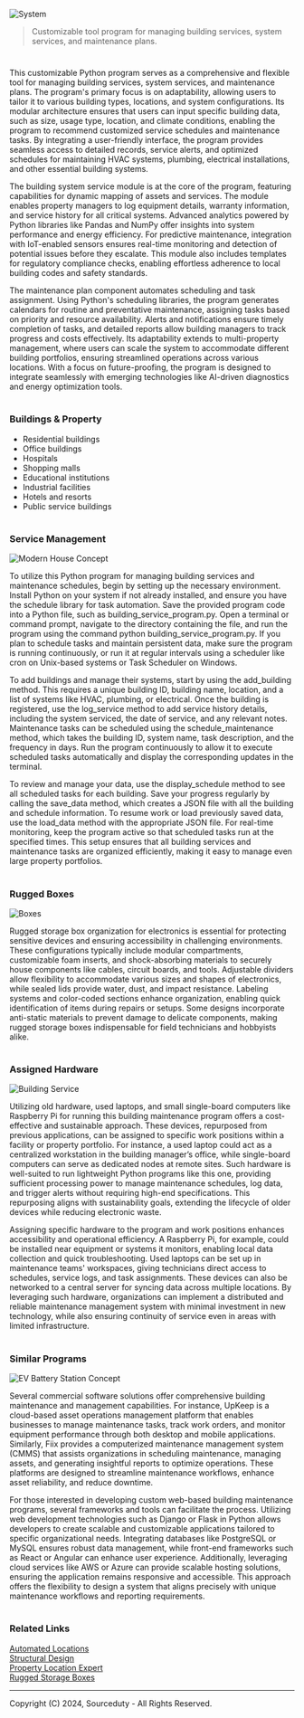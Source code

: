 ![System](https://github.com/user-attachments/assets/abacfe23-be6a-4c58-808e-13935e7ebf22)

> Customizable tool program for managing building services, system services, and maintenance plans.
#

This customizable Python program serves as a comprehensive and flexible tool for managing building services, system services, and maintenance plans. The program's primary focus is on adaptability, allowing users to tailor it to various building types, locations, and system configurations. Its modular architecture ensures that users can input specific building data, such as size, usage type, location, and climate conditions, enabling the program to recommend customized service schedules and maintenance tasks. By integrating a user-friendly interface, the program provides seamless access to detailed records, service alerts, and optimized schedules for maintaining HVAC systems, plumbing, electrical installations, and other essential building systems.

The building system service module is at the core of the program, featuring capabilities for dynamic mapping of assets and services. The module enables property managers to log equipment details, warranty information, and service history for all critical systems. Advanced analytics powered by Python libraries like Pandas and NumPy offer insights into system performance and energy efficiency. For predictive maintenance, integration with IoT-enabled sensors ensures real-time monitoring and detection of potential issues before they escalate. This module also includes templates for regulatory compliance checks, enabling effortless adherence to local building codes and safety standards.

The maintenance plan component automates scheduling and task assignment. Using Python's scheduling libraries, the program generates calendars for routine and preventative maintenance, assigning tasks based on priority and resource availability. Alerts and notifications ensure timely completion of tasks, and detailed reports allow building managers to track progress and costs effectively. Its adaptability extends to multi-property management, where users can scale the system to accommodate different building portfolios, ensuring streamlined operations across various locations. With a focus on future-proofing, the program is designed to integrate seamlessly with emerging technologies like AI-driven diagnostics and energy optimization tools.

#
### Buildings & Property

- Residential buildings
- Office buildings
- Hospitals
- Shopping malls
- Educational institutions
- Industrial facilities
- Hotels and resorts
- Public service buildings

#
### Service Management

![Modern House Concept](https://github.com/user-attachments/assets/e49147bc-d903-4b95-95b4-bfa41c598e1f)

To utilize this Python program for managing building services and maintenance schedules, begin by setting up the necessary environment. Install Python on your system if not already installed, and ensure you have the schedule library for task automation. Save the provided program code into a Python file, such as building_service_program.py. Open a terminal or command prompt, navigate to the directory containing the file, and run the program using the command python building_service_program.py. If you plan to schedule tasks and maintain persistent data, make sure the program is running continuously, or run it at regular intervals using a scheduler like cron on Unix-based systems or Task Scheduler on Windows.

To add buildings and manage their systems, start by using the add_building method. This requires a unique building ID, building name, location, and a list of systems like HVAC, plumbing, or electrical. Once the building is registered, use the log_service method to add service history details, including the system serviced, the date of service, and any relevant notes. Maintenance tasks can be scheduled using the schedule_maintenance method, which takes the building ID, system name, task description, and the frequency in days. Run the program continuously to allow it to execute scheduled tasks automatically and display the corresponding updates in the terminal.

To review and manage your data, use the display_schedule method to see all scheduled tasks for each building. Save your progress regularly by calling the save_data method, which creates a JSON file with all the building and schedule information. To resume work or load previously saved data, use the load_data method with the appropriate JSON file. For real-time monitoring, keep the program active so that scheduled tasks run at the specified times. This setup ensures that all building services and maintenance tasks are organized efficiently, making it easy to manage even large property portfolios.

#
### Rugged Boxes

![Boxes](https://github.com/user-attachments/assets/0a3236af-89ba-4073-bd31-caacd3774f8e)

Rugged storage box organization for electronics is essential for protecting sensitive devices and ensuring accessibility in challenging environments. These configurations typically include modular compartments, customizable foam inserts, and shock-absorbing materials to securely house components like cables, circuit boards, and tools. Adjustable dividers allow flexibility to accommodate various sizes and shapes of electronics, while sealed lids provide water, dust, and impact resistance. Labeling systems and color-coded sections enhance organization, enabling quick identification of items during repairs or setups. Some designs incorporate anti-static materials to prevent damage to delicate components, making rugged storage boxes indispensable for field technicians and hobbyists alike.

#
### Assigned Hardware

![Building Service](https://github.com/user-attachments/assets/1de4a9ff-8655-4cbe-9aa5-fb9073e642ee)

Utilizing old hardware, used laptops, and small single-board computers like Raspberry Pi for running this building maintenance program offers a cost-effective and sustainable approach. These devices, repurposed from previous applications, can be assigned to specific work positions within a facility or property portfolio. For instance, a used laptop could act as a centralized workstation in the building manager’s office, while single-board computers can serve as dedicated nodes at remote sites. Such hardware is well-suited to run lightweight Python programs like this one, providing sufficient processing power to manage maintenance schedules, log data, and trigger alerts without requiring high-end specifications. This repurposing aligns with sustainability goals, extending the lifecycle of older devices while reducing electronic waste.

Assigning specific hardware to the program and work positions enhances accessibility and operational efficiency. A Raspberry Pi, for example, could be installed near equipment or systems it monitors, enabling local data collection and quick troubleshooting. Used laptops can be set up in maintenance teams' workspaces, giving technicians direct access to schedules, service logs, and task assignments. These devices can also be networked to a central server for syncing data across multiple locations. By leveraging such hardware, organizations can implement a distributed and reliable maintenance management system with minimal investment in new technology, while also ensuring continuity of service even in areas with limited infrastructure.

#
### Similar Programs

![EV Battery Station Concept](https://github.com/user-attachments/assets/fce29cda-19fd-498b-91cf-131f3f9646d8)

Several commercial software solutions offer comprehensive building maintenance and management capabilities. For instance, UpKeep is a cloud-based asset operations management platform that enables businesses to manage maintenance tasks, track work orders, and monitor equipment performance through both desktop and mobile applications. Similarly, Fiix provides a computerized maintenance management system (CMMS) that assists organizations in scheduling maintenance, managing assets, and generating insightful reports to optimize operations. These platforms are designed to streamline maintenance workflows, enhance asset reliability, and reduce downtime.

For those interested in developing custom web-based building maintenance programs, several frameworks and tools can facilitate the process. Utilizing web development technologies such as Django or Flask in Python allows developers to create scalable and customizable applications tailored to specific organizational needs. Integrating databases like PostgreSQL or MySQL ensures robust data management, while front-end frameworks such as React or Angular can enhance user experience. Additionally, leveraging cloud services like AWS or Azure can provide scalable hosting solutions, ensuring the application remains responsive and accessible. This approach offers the flexibility to design a system that aligns precisely with unique maintenance workflows and reporting requirements.

#
### Related Links

[Automated Locations](https://github.com/sourceduty/Automated_Locations)
<br>
[Structural Design](https://github.com/sourceduty/Structural_Design)
<br>
[Property Location Expert](https://github.com/sourceduty/Property_Location_Expert)
<br>
[Rugged Storage Boxes](https://github.com/sourceduty/Rugged_Storage_Boxes)

***
Copyright (C) 2024, Sourceduty - All Rights Reserved.
